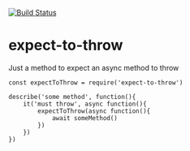 [![Build Status](https://travis-ci.org/unsegnor/expect-to-throw.svg?branch=master)](https://travis-ci.org/unsegnor/expect-to-throw)

# expect-to-throw
Just a method to expect an async method to throw

~~~~
const expectToThrow = require('expect-to-throw')

describe('some method', function(){
    it('must throw', async function(){
        expectToThrow(async function(){
            await someMethod()
        })
    })
})
~~~~